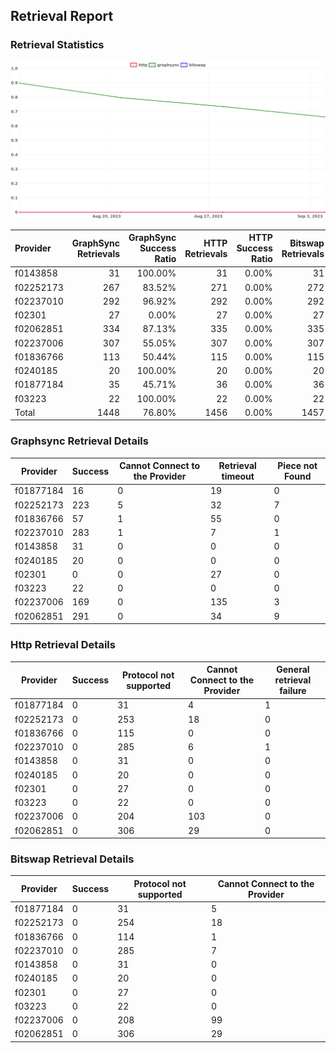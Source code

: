 ## Retrieval Report
### Retrieval Statistics
<img src="https://raw.githubusercontent.com/data-preservation-programs/filplus-checker-assets/main/filecoin-project/filecoin-plus-large-datasets/issues/2094/1693891899383.png"/>

| Provider  | GraphSync Retrievals | GraphSync Success Ratio | HTTP Retrievals | HTTP Success Ratio | Bitswap Retrievals | Bitswap Success Ratio |
| :-------- | -------------------: | ----------------------: | --------------: | -----------------: | -----------------: | --------------------: |
| f0143858  |                   31 |                 100.00% |              31 |              0.00% |                 31 |                 0.00% |
| f02252173 |                  267 |                  83.52% |             271 |              0.00% |                272 |                 0.00% |
| f02237010 |                  292 |                  96.92% |             292 |              0.00% |                292 |                 0.00% |
| f02301    |                   27 |                   0.00% |              27 |              0.00% |                 27 |                 0.00% |
| f02062851 |                  334 |                  87.13% |             335 |              0.00% |                335 |                 0.00% |
| f02237006 |                  307 |                  55.05% |             307 |              0.00% |                307 |                 0.00% |
| f01836766 |                  113 |                  50.44% |             115 |              0.00% |                115 |                 0.00% |
| f0240185  |                   20 |                 100.00% |              20 |              0.00% |                 20 |                 0.00% |
| f01877184 |                   35 |                  45.71% |              36 |              0.00% |                 36 |                 0.00% |
| f03223    |                   22 |                 100.00% |              22 |              0.00% |                 22 |                 0.00% |
| Total     |                 1448 |                  76.80% |            1456 |              0.00% |               1457 |                 0.00% |

### Graphsync Retrieval Details
| Provider  | Success | Cannot Connect to the Provider | Retrieval timeout | Piece not Found |
| --------- | ------- | ------------------------------ | ----------------- | --------------- |
| f01877184 | 16      | 0                              | 19                | 0               |
| f02252173 | 223     | 5                              | 32                | 7               |
| f01836766 | 57      | 1                              | 55                | 0               |
| f02237010 | 283     | 1                              | 7                 | 1               |
| f0143858  | 31      | 0                              | 0                 | 0               |
| f0240185  | 20      | 0                              | 0                 | 0               |
| f02301    | 0       | 0                              | 27                | 0               |
| f03223    | 22      | 0                              | 0                 | 0               |
| f02237006 | 169     | 0                              | 135               | 3               |
| f02062851 | 291     | 0                              | 34                | 9               |

### Http Retrieval Details
| Provider  | Success | Protocol not supported | Cannot Connect to the Provider | General retrieval failure |
| --------- | ------- | ---------------------- | ------------------------------ | ------------------------- |
| f01877184 | 0       | 31                     | 4                              | 1                         |
| f02252173 | 0       | 253                    | 18                             | 0                         |
| f01836766 | 0       | 115                    | 0                              | 0                         |
| f02237010 | 0       | 285                    | 6                              | 1                         |
| f0143858  | 0       | 31                     | 0                              | 0                         |
| f0240185  | 0       | 20                     | 0                              | 0                         |
| f02301    | 0       | 27                     | 0                              | 0                         |
| f03223    | 0       | 22                     | 0                              | 0                         |
| f02237006 | 0       | 204                    | 103                            | 0                         |
| f02062851 | 0       | 306                    | 29                             | 0                         |

### Bitswap Retrieval Details
| Provider  | Success | Protocol not supported | Cannot Connect to the Provider |
| --------- | ------- | ---------------------- | ------------------------------ |
| f01877184 | 0       | 31                     | 5                              |
| f02252173 | 0       | 254                    | 18                             |
| f01836766 | 0       | 114                    | 1                              |
| f02237010 | 0       | 285                    | 7                              |
| f0143858  | 0       | 31                     | 0                              |
| f0240185  | 0       | 20                     | 0                              |
| f02301    | 0       | 27                     | 0                              |
| f03223    | 0       | 22                     | 0                              |
| f02237006 | 0       | 208                    | 99                             |
| f02062851 | 0       | 306                    | 29                             |
